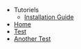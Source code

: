* Tutoriels
    * [Installation Guide](installationGuide.md)
* [Home](/)
* [Test](testpage.md)
* [Another Test](anotherpage.md)
